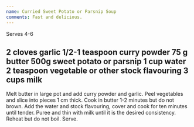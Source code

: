 ```yaml
---
name: Curried Sweet Potato or Parsnip Soup
comments: Fast and delicious.
---
```

Serves 4-6

2 cloves garlic
1/2-1 teaspoon curry powder
75 g butter
500g sweet potato or parsnip
1 cup water
2 teaspoon vegetable or other stock flavouring
3 cups milk
---
Melt butter in large pot and add curry powder and garlic. Peel vegetables and slice into pieces 1 cm thick. Cook in butter 1-2 minutes but do not brown.  Add the water and stock flavouring, cover and cook for ten minutes until tender.  Puree and thin with milk until it is the desired consistency. Reheat but do not boil.  Serve.

